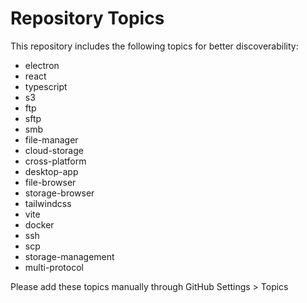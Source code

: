# Repository Topics

This repository includes the following topics for better discoverability:

- electron
- react
- typescript
- s3
- ftp
- sftp
- smb
- file-manager
- cloud-storage
- cross-platform
- desktop-app
- file-browser
- storage-browser
- tailwindcss
- vite
- docker
- ssh
- scp
- storage-management
- multi-protocol

Please add these topics manually through GitHub Settings > Topics
